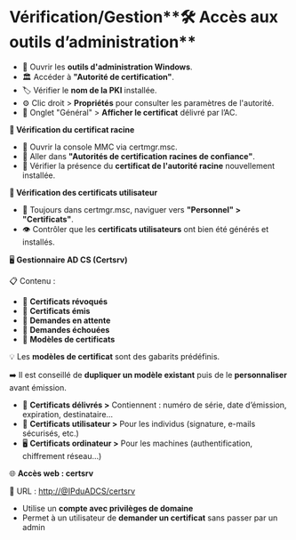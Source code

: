 # Vérification/Gestion**🛠️ Accès aux outils d’administration**

- 📁 Ouvrir les **outils d'administration Windows**.
- 🏛️ Accéder à **"Autorité de certification"**.
- 🏷️ Vérifier le **nom de la PKI** installée.
- ⚙️ Clic droit > **Propriétés** pour consulter les paramètres de l'autorité.
- 📜 Onglet "Général" > **Afficher le certificat** délivré par l’AC.



**📄 Vérification du certificat racine**

- 🧭 Ouvrir la console MMC via certmgr.msc.
- 📂 Aller dans **"Autorités de certification racines de confiance"**.
- 🔐 Vérifier la présence du **certificat de l'autorité racine** nouvellement installée.



**👤 Vérification des certificats utilisateur**

- 📂 Toujours dans certmgr.msc, naviguer vers **"Personnel" > "Certificats"**.
- 👁️ Contrôler que les **certificats utilisateurs** ont bien été générés et installés.



🖥️ **Gestionnaire AD CS (Certsrv)**

📋 Contenu :

- 📌 **Certificats révoqués**
- 📌 **Certificats émis**
- 📌 **Demandes en attente**
- 📌 **Demandes échouées**
- 📌 **Modèles de certificats**

💡 Les **modèles de certificat** sont des gabarits prédéfinis.



➡️ Il est conseillé de **dupliquer un modèle existant** puis de le **personnaliser** avant émission.

- 📜 **Certificats délivrés >** Contiennent : numéro de série, date d’émission, expiration, destinataire…
- 👤 **Certificats utilisateur >** Pour les individus (signature, e-mails sécurisés, etc.)
- 🖥️ **Certificats ordinateur >** Pour les machines (authentification, chiffrement réseau…)



🌐 **Accès web : certsrv**

📍 URL : <http://@IPduADCS/certsrv>

- Utilise un **compte avec privilèges de domaine**
- Permet à un utilisateur de **demander un certificat** sans passer par un admin
